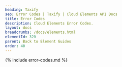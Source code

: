 ```yaml
---
heading: Taxify
seo: Error Codes | Taxify | Cloud Elements API Docs
title: Error Codes
description: Cloud Elements Error Codes.
layout: docs
breadcrumbs: /docs/elements.html
elementId: 320
parent: Back to Element Guides
order: 40
---
```


{% include error-codes.md %}
